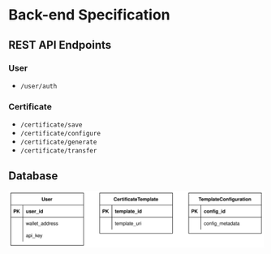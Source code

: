 # Back-end Specification

## REST API Endpoints

### User

- `/user/auth`

### Certificate

- `/certificate/save`
- `/certificate/configure`
- `/certificate/generate`
- `/certificate/transfer`

## Database

![db-design](db-design.svg)
